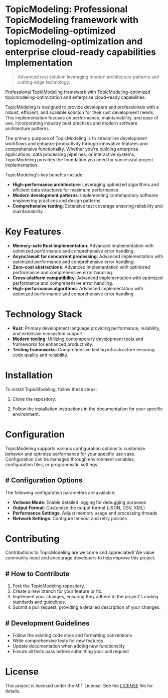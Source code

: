 <!-- fallback_TopicModeling_20250810122814_94073 -->

# TopicModeling: Professional TopicModeling framework with TopicModeling-optimized topicmodeling-optimization and enterprise cloud-ready capabilities Implementation
> Advanced rust solution leveraging modern architecture patterns and cutting-edge technology.

Professional TopicModeling framework with TopicModeling-optimized topicmodeling-optimization and enterprise cloud-ready capabilities.

TopicModeling is designed to provide developers and professionals with a robust, efficient, and scalable solution for their rust development needs. This implementation focuses on performance, maintainability, and ease of use, incorporating industry best practices and modern software architecture patterns.

The primary purpose of TopicModeling is to streamline development workflows and enhance productivity through innovative features and comprehensive functionality. Whether you're building enterprise applications, data processing pipelines, or interactive systems, TopicModeling provides the foundation you need for successful project implementation.

TopicModeling's key benefits include:

* **High-performance architecture**: Leveraging optimized algorithms and efficient data structures for maximum performance.
* **Modern development patterns**: Implementing contemporary software engineering practices and design patterns.
* **Comprehensive testing**: Extensive test coverage ensuring reliability and maintainability.

# Key Features

* **Memory-safe Rust implementation**: Advanced implementation with optimized performance and comprehensive error handling.
* **Async/await for concurrent processing**: Advanced implementation with optimized performance and comprehensive error handling.
* **Zero-cost abstractions**: Advanced implementation with optimized performance and comprehensive error handling.
* **Cross-platform compatibility**: Advanced implementation with optimized performance and comprehensive error handling.
* **High-performance algorithms**: Advanced implementation with optimized performance and comprehensive error handling.

# Technology Stack

* **Rust**: Primary development language providing performance, reliability, and extensive ecosystem support.
* **Modern tooling**: Utilizing contemporary development tools and frameworks for enhanced productivity.
* **Testing frameworks**: Comprehensive testing infrastructure ensuring code quality and reliability.

# Installation

To install TopicModeling, follow these steps:

1. Clone the repository:


2. Follow the installation instructions in the documentation for your specific environment.

# Configuration

TopicModeling supports various configuration options to customize behavior and optimize performance for your specific use case. Configuration can be managed through environment variables, configuration files, or programmatic settings.

## # Configuration Options

The following configuration parameters are available:

* **Verbose Mode**: Enable detailed logging for debugging purposes
* **Output Format**: Customize the output format (JSON, CSV, XML)
* **Performance Settings**: Adjust memory usage and processing threads
* **Network Settings**: Configure timeout and retry policies

# Contributing

Contributions to TopicModeling are welcome and appreciated! We value community input and encourage developers to help improve this project.

## # How to Contribute

1. Fork the TopicModeling repository.
2. Create a new branch for your feature or fix.
3. Implement your changes, ensuring they adhere to the project's coding standards and guidelines.
4. Submit a pull request, providing a detailed description of your changes.

## # Development Guidelines

* Follow the existing code style and formatting conventions
* Write comprehensive tests for new features
* Update documentation when adding new functionality
* Ensure all tests pass before submitting your pull request

# License

This project is licensed under the MIT License. See the [LICENSE](https://github.com/laurindoisaac/TopicModeling/blob/main/LICENSE) file for details.
